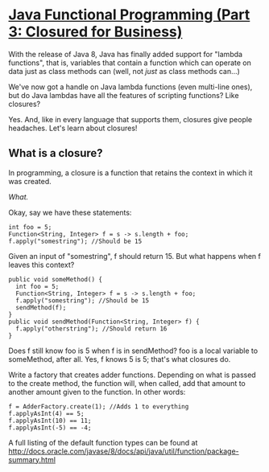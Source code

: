 # [Java Functional Programming (Part 3: Closured for Business)](https://www.codewars.com/kata/java-functional-programming-part-3-closured-for-business "https://www.codewars.com/kata/54a6d39a478d8e07e4000b69")

With the release of Java 8, Java has finally added support for "lambda functions", that is, variables that contain a function which can operate on data just as class methods can (well, not _just_ as class methods can...)

We've now got a handle on Java lambda functions (even multi-line ones), but do Java lambdas have all the features of scripting functions? Like closures?

Yes. And, like in every language that supports them, closures give people headaches. Let's learn about closures!

## What is a closure?

In programming, a closure is a function that retains the context in which it was created.

_What._

Okay, say we have these statements:

```
int foo = 5;
Function<String, Integer> f = s -> s.length + foo;
f.apply("somestring"); //Should be 15
```

Given an input of "somestring", f should return 15. But what happens when f leaves this context?

```
public void someMethod() {
  int foo = 5;
  Function<String, Integer> f = s -> s.length + foo;
  f.apply("somestring"); //Should be 15
  sendMethod(f);
}
public void sendMethod(Function<String, Integer> f) {
  f.apply("otherstring"); //Should return 16
}
```

Does f still know foo is 5 when f is in sendMethod? foo is a local variable to someMethod, after all. Yes, f knows 5 is 5; that's what closures do.

Write a factory that creates adder functions. Depending on what is passed to the create method, the function will, when called, add that amount to another amount given to the function. In other words:

```
f = AdderFactory.create(1); //Adds 1 to everything
f.applyAsInt(4) == 5;
f.applyAsInt(10) == 11;
f.applyAsInt(-5) == -4;
```

A full listing of the default function types can be found at http://docs.oracle.com/javase/8/docs/api/java/util/function/package-summary.html